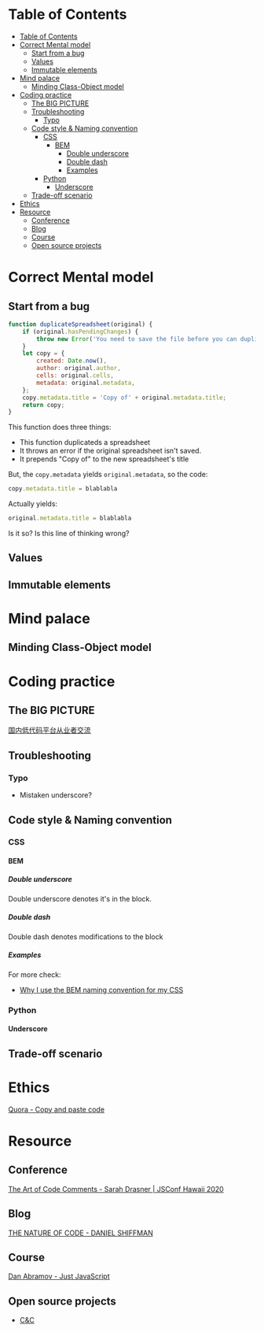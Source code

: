 # Table of Contents
- [Table of Contents](#table-of-contents)
- [Correct Mental model](#correct-mental-model)
  - [Start from a bug](#start-from-a-bug)
  - [Values](#values)
  - [Immutable elements](#immutable-elements)
- [Mind palace](#mind-palace)
  - [Minding Class-Object model](#minding-class-object-model)
- [Coding practice](#coding-practice)
  - [The BIG PICTURE](#the-big-picture)
  - [Troubleshooting](#troubleshooting)
    - [Typo](#typo)
  - [Code style & Naming convention](#code-style--naming-convention)
    - [CSS](#css)
      - [BEM](#bem)
        - [Double underscore](#double-underscore)
        - [Double dash](#double-dash)
        - [Examples](#examples)
    - [Python](#python)
      - [Underscore](#underscore)
  - [Trade-off scenario](#trade-off-scenario)
- [Ethics](#ethics)
- [Resource](#resource)
  - [Conference](#conference)
  - [Blog](#blog)
  - [Course](#course)
  - [Open source projects](#open-source-projects)
# Correct Mental model
## Start from a bug
```javascript
function duplicateSpreadsheet(original) {
    if (original.hasPendingChanges) {
        throw new Error('You need to save the file before you can duplicate it');
    }
    let copy = {
        created: Date.now(),
        author: original.author,
        cells: original.cells,
        metadata: original.metadata,
    };
    copy.metadata.title = 'Copy of' + original.metadata.title;
    return copy;
}
```
This function does three things:
- This function duplicateds a spreadsheet
- It throws an error if the original spreadsheet isn't saved.
- It prepends "Copy of" to the new spreadsheet's title

But, the ```copy.metadata``` yields ```original.metadata```, so the code:
```javascript
copy.metadata.title = blablabla
```
Actually yields:
```javascript
original.metadata.title = blablabla
```

Is it so? Is this line of thinking wrong?

## Values

## Immutable elements

# Mind palace
## Minding Class-Object model 

# Coding practice
## The BIG PICTURE
[国内低代码平台从业者交流](https://github.com/taowen/awesome-lowcode)
## Troubleshooting
### Typo
- Mistaken underscore?
## Code style & Naming convention
### CSS
#### BEM
##### Double underscore
Double underscore denotes it's in the block.
##### Double dash
Double dash denotes modifications to the block
##### Examples
For more check:
- [Why I use the BEM naming convention for my CSS](https://www.youtube.com/watch?v=SLjHSVwXYq4)
### Python
#### Underscore

## Trade-off scenario


# Ethics
[Quora - Copy and paste code](https://www.quora.com/Do-good-programmers-copy-paste-codes)

# Resource
## Conference
[The Art of Code Comments - Sarah Drasner | JSConf Hawaii 2020](https://www.youtube.com/watch?v=yhF7OmuIILc)
## Blog
[THE NATURE OF CODE - DANIEL SHIFFMAN](https://natureofcode.com/book/introduction/)
## Course
[Dan Abramov - Just JavaScript](https://justjavascript.com/)
## Open source projects
- [C&C](https://github.com/electronicarts/CnC_Remastered_Collection)
